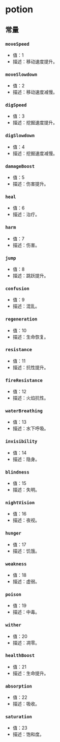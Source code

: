 # potion

## 常量

### `moveSpeed`
- 值：1
- 描述：移动速度提升。

### `moveSlowdown`
- 值：2
- 描述：移动速度减慢。

### `digSpeed`
- 值：3
- 描述：挖掘速度提升。

### `digSlowdown`
- 值：4
- 描述：挖掘速度减慢。

### `damageBoost`
- 值：5
- 描述：伤害提升。

### `heal`
- 值：6
- 描述：治疗。

### `harm`
- 值：7
- 描述：伤害。

### `jump`
- 值：8
- 描述：跳跃提升。

### `confusion`
- 值：9
- 描述：混乱。

### `regeneration`
- 值：10
- 描述：生命恢复。

### `resistance`
- 值：11
- 描述：抗性提升。

### `fireResistance`
- 值：12
- 描述：火焰抗性。

### `waterBreathing`
- 值：13
- 描述：水下呼吸。

### `invisibility`
- 值：14
- 描述：隐身。

### `blindness`
- 值：15
- 描述：失明。

### `nightVision`
- 值：16
- 描述：夜视。

### `hunger`
- 值：17
- 描述：饥饿。

### `weakness`
- 值：18
- 描述：虚弱。

### `poison`
- 值：19
- 描述：中毒。

### `wither`
- 值：20
- 描述：凋零。

### `healthBoost`
- 值：21
- 描述：生命提升。

### `absorption`
- 值：22
- 描述：吸收。

### `saturation`
- 值：23
- 描述：饱和度。
